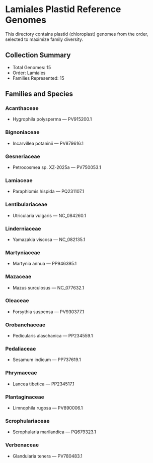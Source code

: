 # Lamiales Plastid Reference Genomes

This directory contains plastid (chloroplast) genomes from the order, selected to maximize family diversity.

## Collection Summary

- Total Genomes: 15
- Order: Lamiales
- Families Represented: 15

## Families and Species

### Acanthaceae
- Hygrophila polysperma — PV915200.1

### Bignoniaceae
- Incarvillea potaninii — PV879616.1

### Gesneriaceae
- Petrocosmea sp. XZ-2025a — PV750053.1

### Lamiaceae
- Paraphlomis hispida — PQ231107.1

### Lentibulariaceae
- Utricularia vulgaris — NC_084260.1

### Linderniaceae
- Yamazakia viscosa — NC_082135.1

### Martyniaceae
- Martynia annua — PP946395.1

### Mazaceae
- Mazus surculosus — NC_077632.1

### Oleaceae
- Forsythia suspensa — PV930377.1

### Orobanchaceae
- Pedicularis alaschanica — PP234559.1

### Pedaliaceae
- Sesamum indicum — PP737619.1

### Phrymaceae
- Lancea tibetica — PP234517.1

### Plantaginaceae
- Limnophila rugosa — PV890006.1

### Scrophulariaceae
- Scrophularia marilandica — PQ679323.1

### Verbenaceae
- Glandularia tenera — PV780483.1

